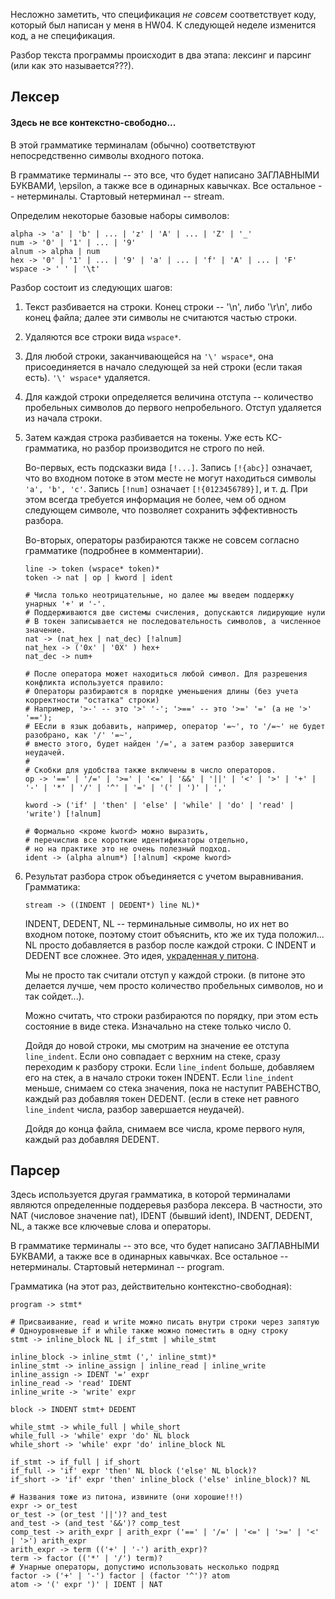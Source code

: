 Несложно заметить, что спецификация *не совсем* соответствует коду, который был написан у меня в HW04.
К следующей неделе изменится код, а не спецификация.

Разбор текста программы происходит в два этапа: лексинг и парсинг (или как это называется???).

## Лексер

#### Здесь не все контекстно-свободно...

В этой грамматике терминалам (обычно) соответствуют непосредственно символы входного потока.

В грамматике терминалы -- это все, что будет написано ЗАГЛАВНЫМИ БУКВАМИ, \epsilon, а также все в одинарных кавычках.
Все остальное -- нетерминалы.
Стартовый нетерминал -- stream.

Определим некоторые базовые наборы символов:

```
alpha -> 'a' | 'b' | ... | 'z' | 'A' | ... | 'Z' | '_'
num -> '0' | '1' | ... | '9'
alnum -> alpha | num
hex -> '0' | '1' | ... | '9' | 'a' | ... | 'f' | 'A' | ... | 'F'
wspace -> ' ' | '\t'
```

Разбор состоит из следующих шагов:

1. Текст разбивается на строки. Конец строки -- '\n', либо '\r\n', либо конец файла;
    далее эти символы не считаются частью строки.
2. Удаляются все строки вида `wspace*`.
3. Для любой строки, заканчивающейся на `'\' wspace*`, она присоединяется в начало следующей за ней строки (если такая есть).
    `'\' wspace*` удаляется.
4. Для каждой строки определяется величина отступа -- количество пробельных символов до первого непробельного.
    Отступ удаляется из начала строки.
5. Затем каждая строка разбивается на токены.
    Уже есть КС-грамматика, но разбор производится не строго по ней.

    Во-первых, есть подсказки вида `[!...]`. Запись `[!{abc}]` означает, что во входном потоке
    в этом месте не могут находиться символы `'a', 'b', 'c'`.
    Запись `[!num]` означает `[!{0123456789}]`, и т. д.
    При этом всегда требуется информация не более, чем об одном следующем символе,
    что позволяет сохранить эффективность разбора.

    Во-вторых, операторы разбираются также не совсем согласно грамматике (подробнее в комментарии).

    ```
    line -> token (wspace* token)*
    token -> nat | op | kword | ident

    # Числа только неотрицательные, но далее мы введем поддержку унарных '+' и '-'.
    # Поддерживаются две системы счисления, допускаются лидирующие нули
    # В токен записывается не последовательность символов, а численное значение.
    nat -> (nat_hex | nat_dec) [!alnum]
    nat_hex -> ('0x' | '0X' ) hex+
    nat_dec -> num+

    # После оператора может находиться любой символ. Для разрешения конфликта используется правило:
    # Операторы разбираются в порядке уменьшения длины (без учета корректности "остатка" строки)
    # Например, '>-' -- это '>' '-'; '>==' -- это '>=' '=' (а не '>' '==');
    # ЕЕсли в язык добавить, например, оператор '=~', то '/=~' не будет разобрано, как '/' '=~',
    # вместо этого, будет найден '/=', а затем разбор завершится неудачей.
    #
    # Скобки для удобства также включены в число операторов.
    op -> '==' | '/=' | '>=' | '<=' | '&&' | '||' | '<' | '>' | '+' | '-' | '*' | '/' | '^' | '=' | '(' | ')' | ',' 

    kword -> ('if' | 'then' | 'else' | 'while' | 'do' | 'read' | 'write') [!alnum]

    # Формально <кроме kword> можно выразить,
    # перечислив все короткие идентификаторы отдельно,
    # но на практике это не очень полезный подход.
    ident -> (alpha alnum*) [!alnum] <кроме kword>
    ```

6. Результат разбора строк объединяется с учетом выравнивания.
    Грамматика:

    ```
    stream -> ((INDENT | DEDENT*) line NL)*
    ```

    INDENT, DEDENT, NL -- терминальные символы, но их нет во входном потоке, поэтому стоит объяснить, кто же их туда положил...
    NL просто добавляется в разбор после каждой строки.
    С INDENT и DEDENT все сложнее. Это идея,
    [украденная у питона](https://docs.python.org/3/reference/lexical_analysis.html#indentation).

    Мы не просто так считали отступ у каждой строки. (в питоне это делается лучше, чем просто количество
    пробельных символов, но и так сойдет...).

    Можно считать, что строки разбираются по порядку, при этом есть состояние в виде стека. Изначально на стеке только число 0.

    Дойдя до новой строки, мы смотрим на значение ее отступа `line_indent`. Если оно совпадает с верхним на стеке,
    сразу переходим к разбору строки. Если `line_indent` больше, добавляем его на стек, а в начало строки токен INDENT.
    Если `line_indent` меньше, снимаем со стека значения, пока не наступит РАВЕНСТВО, каждый раз добавляя токен DEDENT.
    (если в стеке нет равного `line_indent` числа, разбор завершается неудачей).

    Дойдя до конца файла, снимаем все числа, кроме первого нуля, каждый раз добавляя DEDENT.

## Парсер

Здесь используется другая грамматика, в которой терминалами являются определенные поддеревья разбора лексера.
В частности, это NAT (числовое значение nat), IDENT (бывший ident), INDENT, DEDENT, NL, а также все ключевые слова и операторы.

В грамматике терминалы -- это все, что будет написано ЗАГЛАВНЫМИ БУКВАМИ, а также все в одинарных кавычках.
Все остальное -- нетерминалы.
Стартовый нетерминал -- program.

Грамматика (на этот раз, действительно контекстно-свободная):

```
program -> stmt*

# Присваивание, read и write можно писать внутри строки через запятую
# Одноуровневые if и while также можно поместить в одну строку
stmt -> inline_block NL | if_stmt | while_stmt

inline_block -> inline_stmt (',' inline_stmt)*
inline_stmt -> inline_assign | inline_read | inline_write
inline_assign -> IDENT '=' expr
inline_read -> 'read' IDENT
inline_write -> 'write' expr

block -> INDENT stmt+ DEDENT

while_stmt -> while_full | while_short
while_full -> 'while' expr 'do' NL block
while_short -> 'while' expr 'do' inline_block NL

if_stmt -> if_full | if_short
if_full -> 'if' expr 'then' NL block ('else' NL block)?
if_short -> 'if' expr 'then' inline_block ('else' inline_block)? NL

# Названия тоже из питона, извините (они хорошие!!!)
expr -> or_test
or_test -> (or_test '||')? and_test
and_test -> (and_test '&&')? comp_test
comp_test -> arith_expr | arith_expr ('==' | '/=' | '<=' | '>=' | '<' | '>') arith_expr
arith_expr -> term (('+' | '-') arith_expr)?
term -> factor (('*' | '/') term)?
# Унарные операторы, допустимо использовать несколько подряд
factor -> ('+' | '-') factor | (factor '^')? atom
atom -> '(' expr ')' | IDENT | NAT
```
